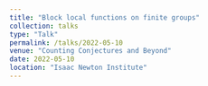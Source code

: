 ```yaml
---
title: "Block local functions on finite groups"
collection: talks
type: "Talk"
permalink: /talks/2022-05-10
venue: "Counting Conjectures and Beyond"
date: 2022-05-10
location: "Isaac Newton Institute"
---
```

